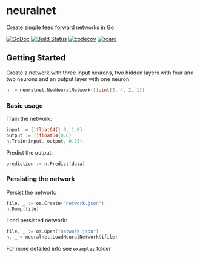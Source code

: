 # neuralnet
Create simple feed forward networks in Go

[![GoDoc](https://godoc.org/github.com/goml/gobrain?status.svg)](https://godoc.org/github.com/wbrc/neuralnet)
[![Build Status](https://travis-ci.com/wbrc/neuralnet.svg?branch=master)](https://travis-ci.org/wbrc/neuralnet)
[![codecov](https://codecov.io/gh/wbrc/neuralnet/branch/master/graph/badge.svg)](https://codecov.io/gh/wbrc/neuralnet)
[![rcard](https://goreportcard.com/badge/github.com/wbrc/neuralnet)](https://goreportcard.com/report/github.com/wbrc/neuralnet)

## Getting Started
Create a network with three input neurons, two hidden layers with
four and two neurons and an output layer with one neuron:
```go
n := neuralnet.NewNeuralNetwork([]uint{3, 4, 2, 1})
```
### Basic usage
Train the network:
```go
input := []float64{1.0, 1.0}
output := []float64{0.0}
n.Train(input, output, 0.25)
```

Predict the output:
```go
prediction := n.Predict(data)
```

### Persisting the network

Persist the network:
```go
file, _ := os.Create("network.json")
n.Dump(file)
```

Load persisted network:
```go
file, _ := os.Open("network.json")
n, _ = neuralnet.LoadNeuralNetwork(ifile)
```

For more detailed info see `examples` folder
